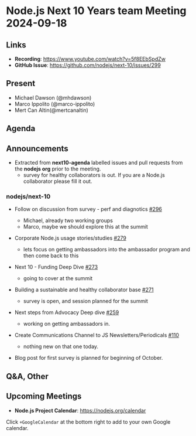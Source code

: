 # Node.js  Next 10 Years team Meeting 2024-09-18

## Links

* **Recording**:  <https://www.youtube.com/watch?v=5f8EEbSpdZw>
* **GitHub Issue**: <https://github.com/nodejs/next-10/issues/299>

## Present

* Michael Dawson (@mhdawson)
* Marco Ippolito (@marco-ippolito)
* Mert Can Altin(@mertcanaltin)

## Agenda

## Announcements

* Extracted from **next10-agenda** labelled issues and pull requests from the **nodejs org** prior to the meeting.
  * survey for healthy collaborators is out. If you are a Node.js collaborator please fill it out.

### nodejs/next-10

* Follow on discussion from survey - perf and diagnotics [#296](https://github.com/nodejs/next-10/issues/296)
  * Michael, already two working groups
  * Marco, maybe we should explore this at the summit

* Corporate Node.js usage stories/studies [#279](https://github.com/nodejs/next-10/issues/279)
  * lets focus on getting ambassadors into the ambassador program and then come back to this

* Next 10 - Funding Deep Dive [#273](https://github.com/nodejs/next-10/issues/273)
  * going to cover at the summit

* Building a sustainable and healthy collaborator base [#271](https://github.com/nodejs/next-10/issues/271)
  * survey is open, and session planned for the summit

* Next steps from Advocacy Deep dive [#259](https://github.com/nodejs/next-10/issues/259)
  * working on getting ambassadors in.

* Create Communications Channel to JS Newsletters/Periodicals [#110](https://github.com/nodejs/next-10/issues/110)
  * nothing new on that one today.

* Blog post for first survey is planned for beginning of October.

## Q&A, Other

## Upcoming Meetings

* **Node.js Project Calendar**: <https://nodejs.org/calendar>

Click `+GoogleCalendar` at the bottom right to add to your own Google calendar.
